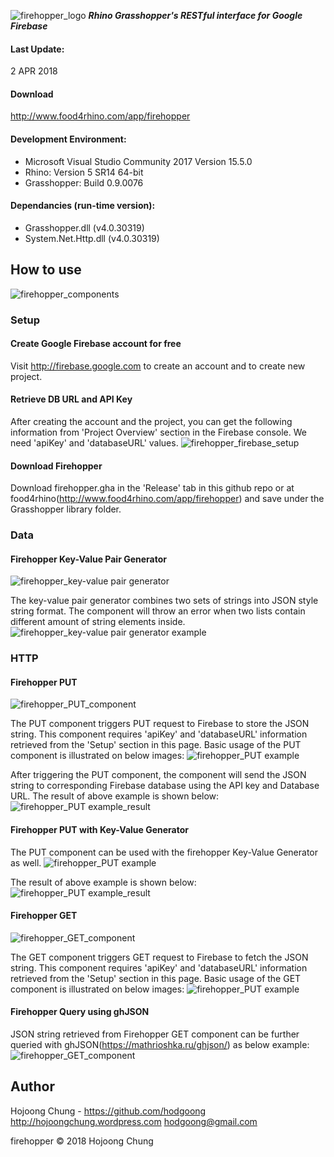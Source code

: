 ![firehopper_logo](https://github.com/hodgoong/firehopper/blob/master/Resources/firehopper_logo.jpg)
___Rhino Grasshopper's RESTful interface for Google Firebase___

#### Last Update:
2 APR 2018

#### Download
http://www.food4rhino.com/app/firehopper

#### Development Environment:
- Microsoft Visual Studio Community 2017 Version 15.5.0
- Rhino: Version 5 SR14 64-bit
- Grasshopper: Build 0.9.0076

#### Dependancies (run-time version):
- Grasshopper.dll (v4.0.30319)
- System.Net.Http.dll (v4.0.30319)

## How to use
![firehopper_components](https://github.com/hodgoong/firehopper/blob/master/Examples/firehopper_components_v1.0.0.0.PNG)

### Setup
#### Create Google Firebase account for free
Visit http://firebase.google.com to create an account and to create new project.

#### Retrieve DB URL and API Key
After creating the account and the project, you can get the following information from 'Project Overview' section in the Firebase console. We need 'apiKey' and 'databaseURL' values.
![firehopper_firebase_setup](https://github.com/hodgoong/firehopper/blob/master/Examples/firehopper_example_firebaseSetup.PNG)

#### Download Firehopper
Download firehopper.gha in the 'Release' tab in this github repo or at food4rhino(http://www.food4rhino.com/app/firehopper) and save under the Grasshopper library folder.

### Data
#### Firehopper Key-Value Pair Generator
![firehopper_key-value pair generator](https://github.com/hodgoong/firehopper/blob/master/Resources/firehopper_icon_keyval.png)

The key-value pair generator combines two sets of strings into JSON style string format. The component will throw an error when two lists contain different amount of string elements inside. 
![firehopper_key-value pair generator example](https://github.com/hodgoong/firehopper/blob/master/Examples/firehopper_example_keyvalgen.PNG)

### HTTP
#### Firehopper PUT 
![firehopper_PUT_component](https://github.com/hodgoong/firehopper/blob/master/Resources/firehopper_icon_put.png)

The PUT component triggers PUT request to Firebase to store the JSON string. This component requires 'apiKey' and 'databaseURL' information retrieved from the 'Setup' section in this page. Basic usage of the PUT component is illustrated on below images:
![firehopper_PUT example](https://github.com/hodgoong/firehopper/blob/master/Examples/firehopper_example_put.PNG)

After triggering the PUT component, the component will send the JSON string to corresponding Firebase database using the API key and Database URL. The result of above example is shown below:
![firehopper_PUT example_result](https://github.com/hodgoong/firehopper/blob/master/Examples/firehopper_example_firebasePut.PNG)

#### Firehopper PUT with Key-Value Generator
The PUT component can be used with the firehopper Key-Value Generator as well.
![firehopper_PUT example](https://github.com/hodgoong/firehopper/blob/master/Examples/firehopper_example_keyvalgen+put.PNG)

The result of above example is shown below:
![firehopper_PUT example_result](https://github.com/hodgoong/firehopper/blob/master/Examples/firehopper_example_firebaseKeyValGen+put.PNG)

#### Firehopper GET
![firehopper_GET_component](https://github.com/hodgoong/firehopper/blob/master/Resources/firehopper_icon_get.png)

The GET component triggers GET request to Firebase to fetch the JSON string. This component requires 'apiKey' and 'databaseURL' information retrieved from the 'Setup' section in this page. Basic usage of the GET component is illustrated on below images:
![firehopper_PUT example](https://github.com/hodgoong/firehopper/blob/master/Examples/firehopper_example_get.PNG)

#### Firehopper Query using ghJSON
JSON string retrieved from Firehopper GET component can be further queried with ghJSON(https://mathrioshka.ru/ghjson/) as below example:
![firehopper_GET_component](https://github.com/hodgoong/firehopper/blob/master/Examples/firehopper_example_queryUsingGHJSON.PNG)

## Author
Hojoong Chung - https://github.com/hodgoong http://hojoongchung.wordpress.com hodgoong@gmail.com

firehopper © 2018 Hojoong Chung
